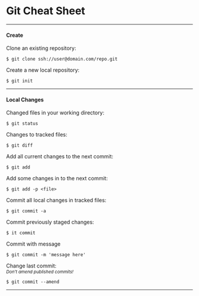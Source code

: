 Git Cheat Sheet
===============

<hr>

<h4>Create</h4>

Clone an existing repository:
```
$ git clone ssh://user@domain.com/repo.git
```

Create a new local repository:
```
$ git init
```

<hr>

<h4>Local Changes</h4>

Changed files in your working directory:
```
$ git status
```

Changes to tracked files:
```
$ git diff
```

Add all current changes to the next commit:
```
$ git add
```

Add some changes in <file> to the next commit:
```
$ git add -p <file>
```

Commit all local changes in tracked files:
```
$ git commit -a
```

Commit previously staged changes:
```
$ it commit
```

Commit with message
```
$ git commit -m 'message here'
```

Change last commit:<br>
<em><sub>Don't amend published commits!</sub></em>
```
$ git commit --amend
```

<hr>
